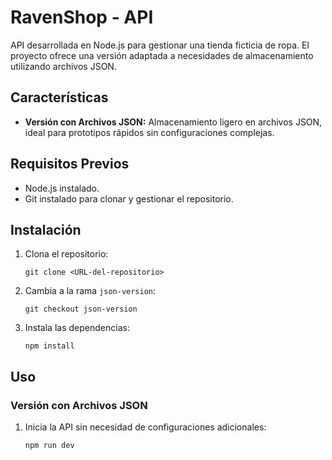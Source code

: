 <h1>RavenShop - API</h1>

<p>
    API desarrollada en Node.js para gestionar una tienda ficticia de ropa. El proyecto ofrece una versión adaptada a necesidades de almacenamiento utilizando archivos JSON.
</p>

<h2>Características</h2>
<ul>
    <li><strong>Versión con Archivos JSON:</strong> Almacenamiento ligero en archivos JSON, ideal para prototipos rápidos sin configuraciones complejas.</li>
</ul>


<h2>Requisitos Previos</h2>
<ul>
    <li>Node.js instalado.</li>
    <li>Git instalado para clonar y gestionar el repositorio.</li>
</ul>

<h2>Instalación</h2>
<ol>
    <li>Clona el repositorio:</li>
    <pre><code>git clone &lt;URL-del-repositorio&gt;</code></pre>
    <li>Cambia a la rama <code>json-version</code>:</li>
    <pre><code>git checkout json-version</code></pre>
    <li>Instala las dependencias:</li>
    <pre><code>npm install</code></pre>
</ol>

<h2>Uso</h2>

<h3>Versión con Archivos JSON</h3>
<ol>
    <li>Inicia la API sin necesidad de configuraciones adicionales:</li>
    <pre><code>npm run dev</code></pre>
</ol>
